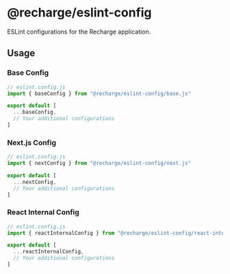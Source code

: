 # @recharge/eslint-config

ESLint configurations for the Recharge application.

## Usage

### Base Config

```js
// eslint.config.js
import { baseConfig } from "@recharge/eslint-config/base.js"

export default [
  ...baseConfig,
  // Your additional configurations
]
```

### Next.js Config

```js
// eslint.config.js
import { nextConfig } from "@recharge/eslint-config/next.js"

export default [
  ...nextConfig,
  // Your additional configurations
]
```

### React Internal Config

```js
// eslint.config.js
import { reactInternalConfig } from "@recharge/eslint-config/react-internal.js"

export default [
  ...reactInternalConfig,
  // Your additional configurations
]
```
